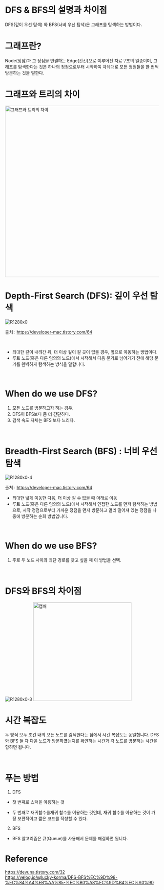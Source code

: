 # DFS & BFS의 설명과 차이점

DFS(깊이 우선 탐색) 와 BFS(너비 우선 탐색)은 그래프를 탐색하는 방법이다. 

# 그래프란? 
Node(정점)과 그 정점을 연결하는 Edge(간선)으로 이루어진 자료구조의 일종이며, 
그래프를 탐색한다는 것은 하나의 정점으로부터 시작하여 차례대로 모든 정점들을 한 번씩 방문하는 것을 말한다.


# 그래프와 트리의 차이
<img width="560" alt="그래프와 트리의 차이" src="https://user-images.githubusercontent.com/59908525/146516938-6e24045d-f153-4866-baf4-76288c57dfa7.PNG">


# Depth-First Search (DFS): 깊이 우선 탐색

![R1280x0](https://user-images.githubusercontent.com/59908525/146517324-ea67966c-090c-468f-b5f6-476b36e68e67.gif)

출처 : https://developer-mac.tistory.com/64 

<br>

- 최대한 깊이 내려간 뒤, 더 이상 깊이 갈 곳이 없을 경우, 옆으로 이동하는 방법이다. 
- 루트 노드(혹은 다른 임의의 노드)에서 시작해서 다음 분기로 넘어가기 전에 해당 분기를 완벽하게 탐색하는 방식을 말합니다.

<br>

# When do we use DFS?

1. 모든 노드를 방문하고자 하는 경우.
2. DFS이 BFS보다 좀 더 간단하다.
3. 검색 속도 자체는 BFS 보다 느리다.

<br>

# Breadth-First Search (BFS) : 너비 우선 탐색

![R1280x0-4](https://user-images.githubusercontent.com/59908525/146521771-3c3f50e2-04c4-4e2d-bef8-58ae30fa1856.gif)

출처 : https://developer-mac.tistory.com/64 

- 최대한 넓게 이동한 다음, 더 이상 갈 수 없을 때 아래로 이동
- 루트 노드(혹은 다른 임의의 노드)에서 시작해서 인접한 노드를 먼저 탐색하는 방법으로,
시작 정점으로부터 가까운 정점을 먼저 방문하고 멀리 떨어져 있는 정점을 나중에 방문하는 순회 방법입니다.

<br>

# When do we use BFS?

1. 주로 두 노드 사이의 최단 경로를 찾고 싶을 때 이 방법을 선택.

<br>

# DFS와 BFS의 차이점
![R1280x0-3](https://user-images.githubusercontent.com/59908525/146522217-0373fb29-74f7-4ada-b516-8fd9e4bed034.gif)
<img width="322" alt="캡처" src="https://user-images.githubusercontent.com/59908525/146522221-9e083ce7-093d-4d6a-87e4-ffc1bb30eec4.PNG">

# 시간 복잡도

두 방식 모두 조건 내의 모든 노드를 검색한다는 점에서 시간 복잡도는 동일합니다.
DFS와 BFS 둘 다 다음 노드가 방문하였는지를 확인하는 시간과 각 노드를 방문하는 시간을 합하면 됩니다.

<br>

# 푸는 방법

1. DFS

- 첫 번째로 스택을 이용하는 것

- 두 번째로 재귀함수를재귀 함수를 이용하는 것인데, 재귀 함수를 이용하는 것이 가장 보편적이고 짧은 코드를 작성할 수 있다.

2. BFS

- BFS 알고리즘은 큐(Queue)를 사용해서 문제를 해결하면 됩니다.

# Reference
https://devuna.tistory.com/32 <br/>
https://velog.io/@lucky-korma/DFS-BFS%EC%9D%98-%EC%84%A4%EB%AA%85-%EC%B0%A8%EC%9D%B4%EC%A0%90